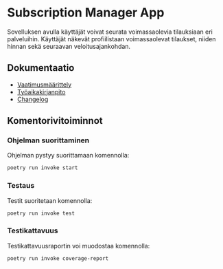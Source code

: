 # Subscription Manager App
Sovelluksen avulla käyttäjät voivat seurata voimassaolevia tilauksiaan eri palveluihin. Käyttäjät näkevät profiilistaan voimassaolevat tilaukset, niiden hinnan sekä seuraavan veloitusajankohdan.

## Dokumentaatio
- [Vaatimusmäärittely](https://github.com/imhlas/ot-harjoitustyo/blob/master/harjoitustyo/dokumentaatio/vaatimusmaarittely.md)
- [Työaikakirjanpito](https://github.com/imhlas/ot-harjoitustyo/blob/master/harjoitustyo/dokumentaatio/tuntikirjanpito.md)
- [Changelog](https://github.com/imhlas/ot-harjoitustyo/blob/master/harjoitustyo/dokumentaatio/changelog.md)

## Komentorivitoiminnot
### Ohjelman suorittaminen
Ohjelman pystyy suorittamaan komennolla:
```bash
poetry run invoke start
```
### Testaus
Testit suoritetaan komennolla:
```bash
poetry run invoke test
```
### Testikattavuus
Testikattavuusraportin voi muodostaa komennolla:
```bash
poetry run invoke coverage-report
```
